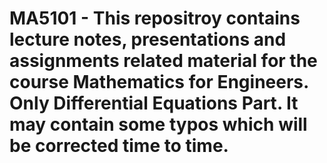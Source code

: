 # MA5101 - This repositroy contains lecture notes, presentations and assignments related material for the course Mathematics for Engineers. Only Differential Equations Part. It may contain some typos which will be corrected time to time. 
